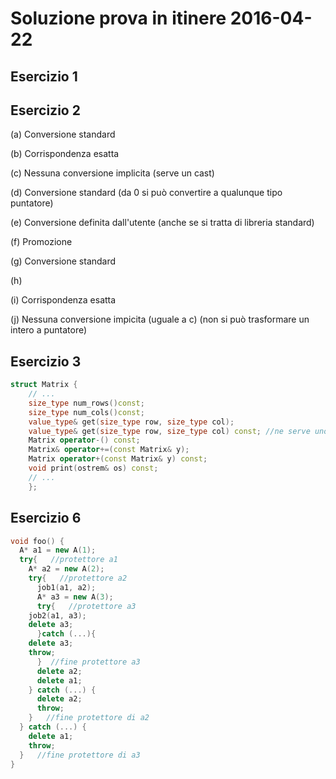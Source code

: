 # Soluzione prova in itinere 2016-04-22

## Esercizio 1

## Esercizio 2

(a) Conversione standard

(b) Corrispondenza  esatta

(c) Nessuna conversione implicita (serve un cast)

(d) Conversione standard (da 0 si può convertire a qualunque tipo puntatore)

(e) Conversione definita dall'utente (anche se si tratta di libreria standard)

(f) Promozione

(g) Conversione standard

(h)

(i) Corrispondenza esatta

(j) Nessuna conversione impicita (uguale a c) (non si può trasformare un intero a puntatore)

## Esercizio 3

```c++
struct Matrix { 
	// ... 
	size_type num_rows()const; 
	size_type num_cols()const; 
	value_type& get(size_type row, size_type col); 
	value_type& get(size_type row, size_type col) const; //ne serve uno che consente la modifica e uno const
	Matrix operator-() const; 
	Matrix& operator+=(const Matrix& y); 
	Matrix operator+(const Matrix& y) const; 
	void print(ostrem& os) const; 
	// ... 
	};
```

## Esercizio 6

```c++
void foo() { 
  A* a1 = new A(1); 
  try{   //protettore a1
    A* a2 = new A(2); 
    try{   //protettore a2
      job1(a1, a2);
      A* a3 = new A(3);
      try{   //protettore a3
	job2(a1, a3); 	
	delete a3;
      }catch (...){
	delete a3;
	throw;
      }  //fine protettore a3
      delete a2; 
      delete a1;
    } catch (...) {
      delete a2;
      throw;
    }   //fine protettore di a2
  } catch (...) {
    delete a1;
    throw;
  }   //fine protettore di a3
}
```